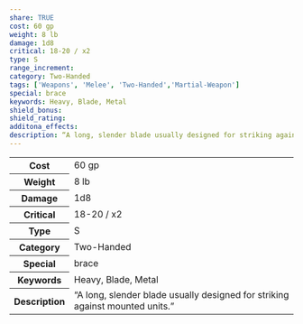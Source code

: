 ```yaml
---
share: TRUE
cost: 60 gp
weight: 8 lb
damage: 1d8
critical: 18-20 / x2
type: S
range_increment: 
category: Two-Handed
tags: ['Weapons', 'Melee', 'Two-Handed','Martial-Weapon']
special: brace
keywords: Heavy, Blade, Metal
shield_bonus: 
shield_rating: 
additona_effects: 
description: “A long, slender blade usually designed for striking against mounted units.”
---
```

<p><span style="overflow-x: auto;"><table><tbody><tr><th>Cost</th><td>60 gp</td></tr><tr><th>Weight</th><td>8 lb</td></tr><tr><th>Damage</th><td>1d8</td></tr><tr><th>Critical</th><td>18-20 / x2</td></tr><tr><th>Type</th><td>S</td></tr><tr><th>Category</th><td>Two-Handed</td></tr><tr><th>Special</th><td>brace</td></tr><tr><th>Keywords</th><td>Heavy, Blade, Metal</td></tr><tr><th>Description</th><td>“A long, slender blade usually designed for striking against mounted units.”</td></tr></tbody></table></span></p>
